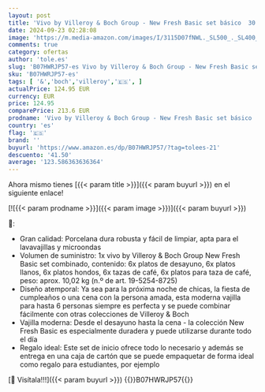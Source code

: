 ```yaml
---
layout: post
title: 'Vivo by Villeroy & Boch Group - New Fresh Basic set básico  30 piezas  vajilla básica atemporal  porcelana  apto para lavavajillas y microondas  blanco'
date: 2024-09-23 02:28:08
image: 'https://m.media-amazon.com/images/I/3115D07fNWL._SL500_._SL400_.jpg'
comments: true
category: ofertas
author: 'tole.es'
slug: 'B07HWRJP57-es Vivo by Villeroy & Boch Group - New Fresh Basic set básico...'
sku: 'B07HWRJP57-es'
tags: [ '&','boch','villeroy','🇪🇸', ]
actualPrice: 124.95 EUR
currency: EUR
price: 124.95
comparePrice: 213.6 EUR
prodname: 'Vivo by Villeroy & Boch Group - New Fresh Basic set básico  30 piezas  vajilla básica atemporal  porcelana  apto para lavavajillas y microondas  blanco'
country: 'es'
flag: '🇪🇸'
brand: ''
buyurl: 'https://www.amazon.es/dp/B07HWRJP57/?tag=tolees-21'
descuento: '41.50'
average: '123.586363636364'
---
```


Ahora mismo tienes [{{< param title >}}]({{< param buyurl >}}) en el siguiente enlace!

[![{{< param prodname >}}]({{< param image >}})]({{< param buyurl >}})

🔎:

- Gran calidad: Porcelana dura robusta y fácil de limpiar, apta para el lavavajillas y microondas
- Volumen de suministro: 1x vivo by Villeroy & Boch Group New Fresh Basic set combinado, contenido: 6x platos de desayuno, 6x platos llanos, 6x platos hondos, 6x tazas de café, 6x platos para taza de café, peso: aprox. 10,02 kg (n.º de art. 19-5254-8725)
- Diseño atemporal: Ya sea para la próxima noche de chicas, la fiesta de cumpleaños o una cena con la persona amada, esta moderna vajilla para hasta 6 personas siempre es perfecta y se puede combinar fácilmente con otras colecciones de Villeroy & Boch
- Vajilla moderna: Desde el desayuno hasta la cena - la colección New Fresh Basic es especialmente duradera y puede utilizarse durante todo el día
- Regalo ideal: Este set de inicio ofrece todo lo necesario y además se entrega en una caja de cartón que se puede empaquetar de forma ideal como regalo para estudiantes, por ejemplo

[🛒 Visítala!!!]({{< param buyurl >}})
{{<world>}}B07HWRJP57{{</world>}}
